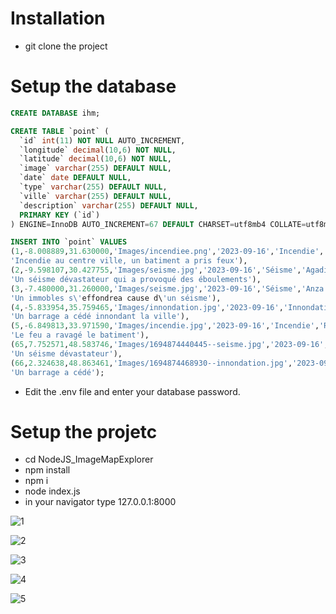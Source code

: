 # Installation

- git clone the project

# Setup the database

```sql 
CREATE DATABASE ihm;

CREATE TABLE `point` (
  `id` int(11) NOT NULL AUTO_INCREMENT,
  `longitude` decimal(10,6) NOT NULL,
  `latitude` decimal(10,6) NOT NULL,
  `image` varchar(255) DEFAULT NULL,
  `date` date DEFAULT NULL,
  `type` varchar(255) DEFAULT NULL,
  `ville` varchar(255) DEFAULT NULL,
  `description` varchar(255) DEFAULT NULL,
  PRIMARY KEY (`id`)
) ENGINE=InnoDB AUTO_INCREMENT=67 DEFAULT CHARSET=utf8mb4 COLLATE=utf8mb4_general_ci;

INSERT INTO `point` VALUES
(1,-8.008889,31.630000,'Images/incendiee.png','2023-09-16','Incendie','Marrakech',
'Incendie au centre ville, un batiment a pris feux'),
(2,-9.598107,30.427755,'Images/seisme.jpg','2023-09-16','Séisme','Agadir',
'Un séisme dévastateur qui a provoqué des éboulements'),
(3,-7.480000,31.260000,'Images/seisme.jpg','2023-09-16','Séisme','Anza',
'Un immobles s\'effondrea cause d\'un séisme'),
(4,-5.833954,35.759465,'Images/innondation.jpg','2023-09-16','Innondation','Tanger',
'Un barrage a cédé innondant la ville'),
(5,-6.849813,33.971590,'Images/incendie.jpg','2023-09-16','Incendie','Rabat',
'Le feu a ravagé le batiment'),
(65,7.752571,48.583746,'Images/1694874440445--seisme.jpg','2023-09-16','Séismes','Strasbourg',
'Un séisme dévastateur'),
(66,2.324638,48.863461,'Images/1694874468930--innondation.jpg','2023-09-16','Inondations','Paris',
'Un barrage a cédé');
```

- Edit the .env file and enter your database password.

# Setup the projetc

- cd NodeJS_ImageMapExplorer
- npm install
- npm i
- node index.js
- in your navigator type 127.0.0.1:8000

![1](https://github.com/YassineProDev/NodeJS_ImageMapExplorer/assets/120946916/6bd19427-d467-46ec-85fa-343d0b3c7216)


![2](https://github.com/YassineProDev/NodeJS_ImageMapExplorer/assets/120946916/b51dbaa1-25c6-47a9-b0b0-7f1cf45f754a)


![3](https://github.com/YassineProDev/NodeJS_ImageMapExplorer/assets/120946916/703b432e-11ee-429b-8f73-68969669183a)

![4](https://github.com/YassineProDev/NodeJS_ImageMapExplorer/assets/120946916/f996fa97-98f8-4152-9ea5-466acf6a9cd8)


![5](https://github.com/YassineProDev/NodeJS_ImageMapExplorer/assets/120946916/bf10f19c-991e-4856-9fa1-8a15e2759246)






